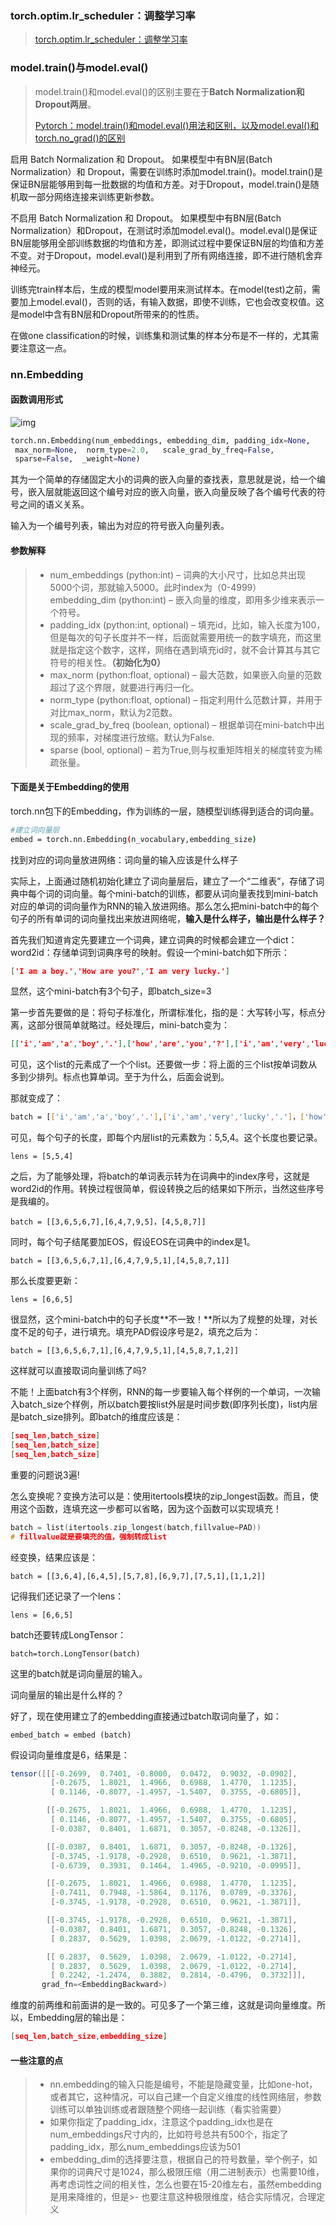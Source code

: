 

### torch.optim.lr_scheduler：调整学习率

> [torch.optim.lr_scheduler：调整学习率](https://blog.csdn.net/qyhaill/article/details/103043637)

### model.train()与model.eval()

> model.train()和model.eval()的区别主要在于**Batch Normalization和Dropout两层**。
>
> [Pytorch：model.train()和model.eval()用法和区别，以及model.eval()和torch.no_grad()的区别](https://blog.csdn.net/qq_38410428/article/details/101102075)

启用 Batch Normalization 和 Dropout。
如果模型中有BN层(Batch Normalization）和 Dropout，需要在训练时添加model.train()。model.train()是保证BN层能够用到每一批数据的均值和方差。对于Dropout，model.train()是随机取一部分网络连接来训练更新参数。

不启用 Batch Normalization 和 Dropout。
如果模型中有BN层(Batch Normalization）和Dropout，在测试时添加model.eval()。model.eval()是保证BN层能够用全部训练数据的均值和方差，即测试过程中要保证BN层的均值和方差不变。对于Dropout，model.eval()是利用到了所有网络连接，即不进行随机舍弃神经元。

训练完train样本后，生成的模型model要用来测试样本。在model(test)之前，需要加上model.eval()，否则的话，有输入数据，即使不训练，它也会改变权值。这是model中含有BN层和Dropout所带来的的性质。

在做one classification的时候，训练集和测试集的样本分布是不一样的，尤其需要注意这一点。

### nn.Embedding

#### 函数调用形式

![img](https:////upload-images.jianshu.io/upload_images/4070307-19e4a073d6f90904.png?imageMogr2/auto-orient/strip|imageView2/2/w/600/format/webp)



```python
torch.nn.Embedding(num_embeddings, embedding_dim, padding_idx=None,
 max_norm=None,  norm_type=2.0,   scale_grad_by_freq=False, 
 sparse=False,  _weight=None)
```

其为一个简单的存储固定大小的词典的嵌入向量的查找表，意思就是说，给一个编号，嵌入层就能返回这个编号对应的嵌入向量，嵌入向量反映了各个编号代表的符号之间的语义关系。

输入为一个编号列表，输出为对应的符号嵌入向量列表。

#### 参数解释

> - num_embeddings (python:int) – 词典的大小尺寸，比如总共出现5000个词，那就输入5000。此时index为（0-4999）
>      embedding_dim (python:int) – 嵌入向量的维度，即用多少维来表示一个符号。
> - padding_idx (python:int, optional) – 填充id，比如，输入长度为100，但是每次的句子长度并不一样，后面就需要用统一的数字填充，而这里就是指定这个数字，这样，网络在遇到填充id时，就不会计算其与其它符号的相关性。**（初始化为0）**
> - max_norm (python:float, optional) – 最大范数，如果嵌入向量的范数超过了这个界限，就要进行再归一化。
> - norm_type (python:float, optional) – 指定利用什么范数计算，并用于对比max_norm，默认为2范数。
> - scale_grad_by_freq (boolean, optional) – 根据单词在mini-batch中出现的频率，对梯度进行放缩。默认为False.
> - sparse (bool, optional) – 若为True,则与权重矩阵相关的梯度转变为稀疏张量。

#### 下面是关于Embedding的使用

torch.nn包下的Embedding，作为训练的一层，随模型训练得到适合的词向量。



```bash
#建立词向量层
embed = torch.nn.Embedding(n_vocabulary,embedding_size)
```

找到对应的词向量放进网络：词向量的输入应该是什么样子

实际上，上面通过随机初始化建立了词向量层后，建立了一个“二维表”，存储了词典中每个词的词向量。每个mini-batch的训练，都要从词向量表找到mini-batch对应的单词的词向量作为RNN的输入放进网络。那么怎么把mini-batch中的每个句子的所有单词的词向量找出来放进网络呢，**输入是什么样子，输出是什么样子？**

首先我们知道肯定先要建立一个词典，建立词典的时候都会建立一个dict：word2id：存储单词到词典序号的映射。假设一个mini-batch如下所示：



```json
['I am a boy.','How are you?','I am very lucky.']
```

显然，这个mini-batch有3个句子，即batch_size=3

第一步首先要做的是：将句子标准化，所谓标准化，指的是：大写转小写，标点分离，这部分很简单就略过。经处理后，mini-batch变为：



```json
[['i','am','a','boy','.'],['how','are','you','?'],['i','am','very','lucky','.']]
```

可见，这个list的元素成了一个个list。还要做一步：将上面的三个list按单词数从多到少排列。标点也算单词。至于为什么，后面会说到。

那就变成了：



```bash
batch = [['i','am','a','boy','.'],['i','am','very','lucky','.']，['how','are','you','?']]
```

可见，每个句子的长度，即每个内层list的元素数为：5,5,4。这个长度也要记录。



```undefined
lens = [5,5,4]
```

之后，为了能够处理，将batch的单词表示转为在词典中的index序号，这就是word2id的作用。转换过程很简单，假设转换之后的结果如下所示，当然这些序号是我编的。



```undefined
batch = [[3,6,5,6,7],[6,4,7,9,5]，[4,5,8,7]]
```

同时，每个句子结尾要加EOS，假设EOS在词典中的index是1。



```undefined
batch = [[3,6,5,6,7,1],[6,4,7,9,5,1],[4,5,8,7,1]]
```

那么长度要更新：



```undefined
lens = [6,6,5]
```

很显然，这个mini-batch中的句子长度**不一致！**所以为了规整的处理，对长度不足的句子，进行填充。填充PAD假设序号是2，填充之后为：



```undefined
batch = [[3,6,5,6,7,1],[6,4,7,9,5,1],[4,5,8,7,1,2]]
```

这样就可以直接取词向量训练了吗?

不能！上面batch有3个样例，RNN的每一步要输入每个样例的一个单词，一次输入batch_size个样例，所以batch要按list外层是时间步数(即序列长度)，list内层是batch_size排列。即batch的维度应该是：



```json
[seq_len,batch_size]
[seq_len,batch_size]
[seq_len,batch_size]
```

重要的问题说3遍!

怎么变换呢？变换方法可以是：使用itertools模块的zip_longest函数。而且，使用这个函数，连填充这一步都可以省略，因为这个函数可以实现填充！



```cpp
batch = list(itertools.zip_longest(batch,fillvalue=PAD))
# fillvalue就是要填充的值，强制转成list
```

经变换，结果应该是：



```undefined
batch = [[3,6,4],[6,4,5],[5,7,8],[6,9,7],[7,5,1],[1,1,2]]
```

记得我们还记录了一个lens：



```undefined
lens = [6,6,5]
```

batch还要转成LongTensor：



```undefined
batch=torch.LongTensor(batch)
```

这里的batch就是词向量层的输入。

词向量层的输出是什么样的？

好了，现在使用建立了的embedding直接通过batch取词向量了，如：



```undefined
embed_batch = embed (batch)
```

假设词向量维度是6，结果是：



```csharp
tensor([[[-0.2699,  0.7401, -0.8000,  0.0472,  0.9032, -0.0902],
         [-0.2675,  1.8021,  1.4966,  0.6988,  1.4770,  1.1235],
         [ 0.1146, -0.8077, -1.4957, -1.5407,  0.3755, -0.6805]],

        [[-0.2675,  1.8021,  1.4966,  0.6988,  1.4770,  1.1235],
         [ 0.1146, -0.8077, -1.4957, -1.5407,  0.3755, -0.6805],
         [-0.0387,  0.8401,  1.6871,  0.3057, -0.8248, -0.1326]],

        [[-0.0387,  0.8401,  1.6871,  0.3057, -0.8248, -0.1326],
         [-0.3745, -1.9178, -0.2928,  0.6510,  0.9621, -1.3871],
         [-0.6739,  0.3931,  0.1464,  1.4965, -0.9210, -0.0995]],

        [[-0.2675,  1.8021,  1.4966,  0.6988,  1.4770,  1.1235],
         [-0.7411,  0.7948, -1.5864,  0.1176,  0.0789, -0.3376],
         [-0.3745, -1.9178, -0.2928,  0.6510,  0.9621, -1.3871]],

        [[-0.3745, -1.9178, -0.2928,  0.6510,  0.9621, -1.3871],
         [-0.0387,  0.8401,  1.6871,  0.3057, -0.8248, -0.1326],
         [ 0.2837,  0.5629,  1.0398,  2.0679, -1.0122, -0.2714]],

        [[ 0.2837,  0.5629,  1.0398,  2.0679, -1.0122, -0.2714],
         [ 0.2837,  0.5629,  1.0398,  2.0679, -1.0122, -0.2714],
         [ 0.2242, -1.2474,  0.3882,  0.2814, -0.4796,  0.3732]]],
       grad_fn=<EmbeddingBackward>)
```

维度的前两维和前面讲的是一致的。可见多了一个第三维，这就是词向量维度。所以，Embedding层的输出是：



```json
[seq_len,batch_size,embedding_size]
```

#### 一些注意的点

> - nn.embedding的输入只能是编号，不能是隐藏变量，比如one-hot，或者其它，这种情况，可以自己建一个自定义维度的线性网络层，参数训练可以单独训练或者跟随整个网络一起训练（看实验需要）
> - 如果你指定了padding_idx，注意这个padding_idx也是在num_embeddings尺寸内的，比如符号总共有500个，指定了padding_idx，那么num_embeddings应该为501
> - embedding_dim的选择要注意，根据自己的符号数量，举个例子，如果你的词典尺寸是1024，那么极限压缩（用二进制表示）也需要10维，再考虑词性之间的相关性，怎么也要在15-20维左右，虽然embedding是用来降维的，但是>- 也要注意这种极限维度，结合实际情况，合理定义

